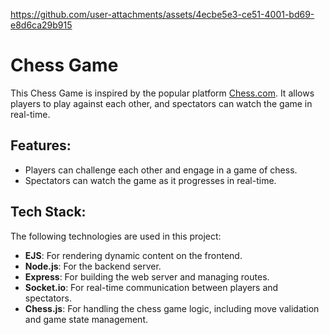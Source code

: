 https://github.com/user-attachments/assets/4ecbe5e3-ce51-4001-bd69-e8d6ca29b915



# Chess Game

This Chess Game is inspired by the popular platform [Chess.com](https://www.chess.com/). It allows players to play against each other, and spectators can watch the game in real-time.

## Features:
- Players can challenge each other and engage in a game of chess.
- Spectators can watch the game as it progresses in real-time.

## Tech Stack:

The following technologies are used in this project:

- **EJS**: For rendering dynamic content on the frontend.
- **Node.js**: For the backend server.
- **Express**: For building the web server and managing routes.
- **Socket.io**: For real-time communication between players and spectators.
- **Chess.js**: For handling the chess game logic, including move validation and game state management.
